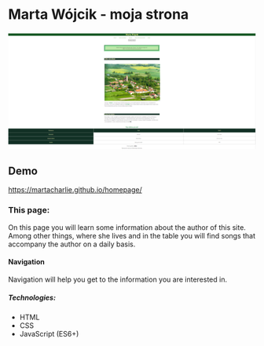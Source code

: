 # Marta Wójcik - moja strona
![Marta](https://github.com/martaCharlie/homepage/blob/main/images/printScreen.png?raw=true)
## Demo
https://martacharlie.github.io/homepage/


### This page:
On this page you will learn some information about the author of this site. Among other things, where she lives and in the table you will find songs that accompany the author on a daily basis.

#### Navigation
Navigation will help you get to the information you are interested in.

##### Technologies:
- HTML
- CSS
- JavaScript (ES6+)